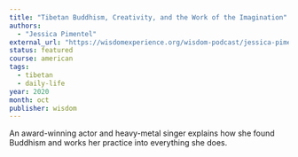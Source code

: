 ```yaml
---
title: "Tibetan Buddhism, Creativity, and the Work of the Imagination"
authors:
  - "Jessica Pimentel"
external_url: "https://wisdomexperience.org/wisdom-podcast/jessica-pimentel/"
status: featured
course: american
tags:
  - tibetan
  - daily-life
year: 2020
month: oct
publisher: wisdom
---
```


An award-winning actor and heavy-metal singer explains how she found Buddhism and works her practice into everything she does.
